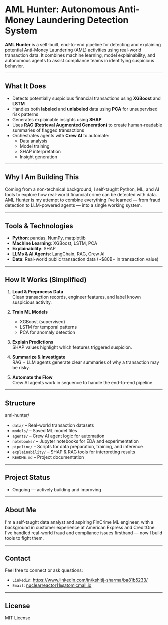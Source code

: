 # AML Hunter: Autonomous Anti-Money Laundering Detection System

**AML Hunter** is a self-built, end-to-end pipeline for detecting and explaining potential Anti-Money Laundering (AML) activities using real-world transaction data. It combines machine learning, model explainability, and autonomous agents to assist compliance teams in identifying suspicious behavior.

---

## What It Does

- Detects potentially suspicious financial transactions using **XGBoost** and **LSTM**
- Handles both **labeled** and **unlabeled** data using **PCA** for unsupervised risk patterns
- Generates explainable insights using **SHAP**
- Uses **RAG (Retrieval Augmented Generation)** to create human-readable summaries of flagged transactions
- Orchestrates agents with **Crew AI** to automate:
  - Data analysis
  - Model training
  - SHAP interpretation
  - Insight generation

---

## Why I Am Building This

Coming from a non-technical background, I self-taught Python, ML, and AI tools to explore how real-world financial crime can be detected with data. AML Hunter is my attempt to combine everything I’ve learned — from fraud detection to LLM-powered agents — into a single working system.

---

## Tools & Technologies

- **Python**: pandas, NumPy, matplotlib
- **Machine Learning**: XGBoost, LSTM, PCA
- **Explainability**: SHAP
- **LLMs & AI Agents**: LangChain, RAG, Crew AI
- **Data**: Real-world public transaction data (~$80B+ in transaction value)

---

## How It Works (Simplified)

1. **Load & Preprocess Data**  
   Clean transaction records, engineer features, and label known suspicious activity.

2. **Train ML Models**  
   - XGBoost (supervised)  
   - LSTM for temporal patterns  
   - PCA for anomaly detection

3. **Explain Predictions**  
   SHAP values highlight which features triggered suspicion.

4. **Summarize & Investigate**  
   RAG + LLM agents generate clear summaries of why a transaction may be risky.

5. **Automate the Flow**  
   Crew AI agents work in sequence to handle the end-to-end pipeline.

---

## Structure

aml-hunter/
- `data/` – Real-world transaction datasets  
- `models/` – Saved ML model files  
- `agents/` – Crew AI agent logic for automation  
- `notebooks/` – Jupyter notebooks for EDA and experimentation  
- `pipeline/` – Scripts for data preparation, training, and inference  
- `explainability/` – SHAP & RAG tools for interpreting results  
- `README.md` – Project documentation

---

## Project Status

- Ongoing — actively building and improving

---

## About Me

I'm a self-taught data analyst and aspiring FinCrime ML engineer, with a background in customer experience at American Express and CreditOne. I've handled real-world fraud and compliance issues firsthand — now I build tools to fight them.

---

## Contact

Feel free to connect or ask questions:

- `LinkedIn`: https://www.linkedin.com/in/kshitij-sharma/ba81b5233/
- `Email`: nuclearreactor11@atomicmail.io

---

## License

MIT License
